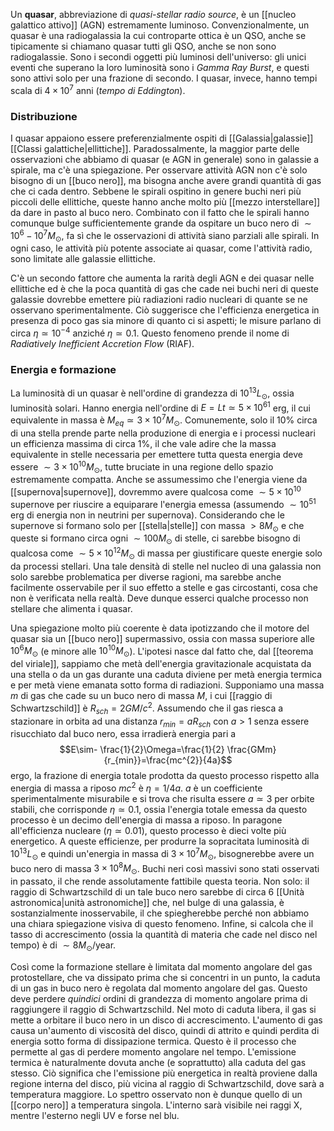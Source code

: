 Un **quasar**, abbreviazione di *quasi-stellar radio source*, è un [[nucleo galattico attivo]] (AGN) estremamente luminoso. Convenzionalmente, un quasar è una radiogalassia la cui controparte ottica è un QSO, anche se tipicamente si chiamano quasar tutti gli QSO, anche se non sono radiogalassie. Sono i secondi oggetti più luminosi dell'universo: gli unici eventi che superano la loro luminosità sono i *Gamma Ray Burst*, e questi sono attivi solo per una frazione di secondo. I quasar, invece, hanno tempi scala di $4\times10^{7}$ anni (*tempo di Eddington*).
### Distribuzione
I quasar appaiono essere preferenzialmente ospiti di [[Galassia|galassie]] [[Classi galattiche|ellittiche]]. Paradossalmente, la maggior parte delle osservazioni che abbiamo di quasar (e AGN in generale) sono in galassie a spirale, ma c'è una spiegazione. Per osservare attività AGN non c'è solo bisogno di un [[buco nero]], ma bisogna anche avere grandi quantità di gas che ci cada dentro. Sebbene le spirali ospitino in genere buchi neri più piccoli delle ellittiche, queste hanno anche molto più [[mezzo interstellare]] da dare in pasto al buco nero. Combinato con il fatto che le spirali hanno comunque bulge sufficientemente grande da ospitare un buco nero di $\sim10^{6}-10^{7}M_{\odot}$, fa sì che le osservazioni di attività siano parziali alle spirali. In ogni caso, le attività più potente associate ai quasar, come l'attività radio, sono limitate alle galassie ellittiche.

C'è un secondo fattore che aumenta la rarità degli AGN e dei quasar nelle ellittiche ed è che la poca quantità di gas che cade nei buchi neri di queste galassie dovrebbe emettere più radiazioni radio nucleari di quante se ne osservano sperimentalmente. Ciò suggerisce che l'efficienza energetica in presenza di poco gas sia minore di quanto ci si aspetti; le misure parlano di circa $\eta\simeq10^{-4}$ anziché $\eta\simeq0.1$. Questo fenomeno prende il nome di *Radiatively Inefficient Accretion Flow* (RIAF).
### Energia e formazione
La luminosità di un quasar è nell'ordine di grandezza di $10^{13}L_{\odot}$, ossia luminosità solari. Hanno energia nell'ordine di $E=Lt\simeq5\times10^{61}$ erg, il cui equivalente in massa è $M_{eq}\simeq3\times10^{7}M_{\odot}$. Comunemente, solo il 10% circa di una stella prende parte nella produzione di energia e i processi nucleari un efficienza massima di circa 1%, il che vale adire che la massa equivalente in stelle necessaria per emettere tutta questa energia deve essere $\sim3\times10^{10}M_{\odot}$, tutte bruciate in una regione dello spazio estremamente compatta. Anche se assumessimo che l'energia viene da [[supernova|supernove]], dovremmo avere qualcosa come $\sim5\times10^{10}$ supernove per riuscire a equiparare l'energia emessa (assumendo $\sim10^{51}$ erg di energia non in neutrini per supernova). Considerando che le supernove si formano solo per [[stella|stelle]] con massa $>8M_{\odot}$ e che queste si formano circa ogni $\sim100M_{\odot}$ di stelle, ci sarebbe bisogno di qualcosa come $\sim5\times10^{12}M_{\odot}$ di massa per giustificare queste energie solo da processi stellari. Una tale densità di stelle nel nucleo di una galassia non solo sarebbe problematica per diverse ragioni, ma sarebbe anche facilmente osservabile per il suo effetto a stelle e gas circostanti, cosa che non è verificata nella realtà. Deve dunque esserci qualche processo non stellare che alimenta i quasar.

Una spiegazione molto più coerente è data ipotizzando che il motore del quasar sia un [[buco nero]] supermassivo, ossia con massa superiore alle $10^{6}M_{\odot}$ (e minore alle $10^{10}M_{\odot}$). L'ipotesi nasce dal fatto che, dal [[teorema del viriale]], sappiamo che metà dell'energia gravitazionale acquistata da una stella o da un gas durante una caduta diviene per metà energia termica e per metà viene emanata sotto forma di radiazioni. Supponiamo una massa $m$ di gas che cade su un buco nero di massa $M$, i cui [[raggio di Schwartzschild]] è $R_{sch}=2GM/c^{2}$. Assumendo che il gas riesca a stazionare in orbita ad una distanza $r_{min}=aR_{sch}$ con $a>1$ senza essere risucchiato dal buco nero, essa irradierà energia pari a
$$E\sim- \frac{1}{2}\Omega=\frac{1}{2} \frac{GMm}{r_{min}}=\frac{mc^{2}}{4a}$$
ergo, la frazione di energia totale prodotta da questo processo rispetto alla energia di massa a riposo $mc^{2}$ è $\eta=1/4a$. $a$ è un coefficiente sperimentalmente misurabile e si trova che risulta essere $a\simeq3$ per orbite stabili, che corrisponde $\eta\simeq0.1$, ossia l'energia totale emessa da questo processo è un decimo dell'energia di massa a riposo. In paragone all'efficienza nucleare ($\eta\simeq0.01$), questo processo è dieci volte più energetico. A queste efficienze, per produrre la sopracitata luminosità di $10^{13}L_{\odot}$ e quindi un'energia in massa di $3\times10^{7}M_{\odot}$, bisognerebbe avere un buco nero di massa $3\times10^{8}M_{\odot}$. Buchi neri così massivi sono stati osservati in passato, il che rende assolutamente fattibile questa teoria. Non solo: il raggio di Schwartzschild di un tale buco nero sarebbe di circa 6 [[Unità astronomica|unità astronomiche]] che, nel bulge di una galassia, è sostanzialmente inosservabile, il che spiegherebbe perché non abbiamo una chiara spiegazione visiva di questo fenomeno. Infine, si calcola che il tasso di accrescimento (ossia la quantità di materia che cade nel disco nel tempo) è di $\sim8M_{\odot}$/year.

Così come la formazione stellare è limitata dal momento angolare del gas protostellare, che va dissipato prima che si concentri in un punto, la caduta di un gas in buco nero è regolata dal momento angolare del gas. Questo deve perdere *quindici* ordini di grandezza di momento angolare prima di raggiungere il raggio di Schwartzschild. Nel moto di caduta libera, il gas si mette a orbitare il buco nero in un disco di accrescimento. L'aumento di gas causa un'aumento di viscosità del disco, quindi di attrito e quindi perdita di energia sotto forma di dissipazione termica. Questo è il processo che permette al gas di perdere momento angolare nel tempo. L'emissione termica è naturalmente dovuta anche (e soprattutto) alla caduta del gas stesso. Ciò significa che l'emissione più energetica in realtà proviene dalla regione interna del disco, più vicina al raggio di Schwartzschild, dove sarà a temperatura maggiore. Lo spettro osservato non è dunque quello di un [[corpo nero]] a temperatura singola. L'interno sarà visibile nei raggi X, mentre l'esterno negli UV e forse nel blu.